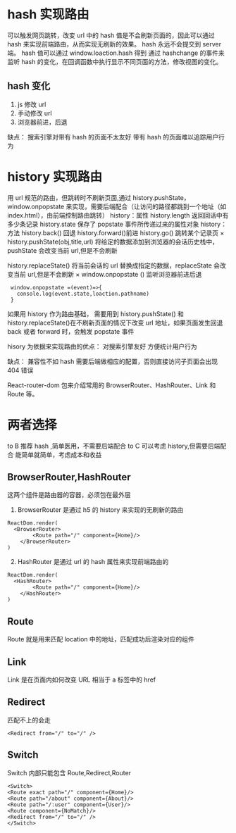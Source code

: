 # hash 实现路由

可以触发网页跳转，改变 url 中的 hash 值是不会刷新页面的，因此可以通过 hash 来实现前端路由，从而实现无刷新的效果。
hash 永远不会提交到 server 端。
hash 值可以通过 window.loaction.hash 得到
通过 hashchange 的事件来监听 hash 的变化，在回调函数中执行显示不同页面的方法，修改视图的变化。

## hash 变化

1. js 修改 url
2. 手动修改 url
3. 浏览器前进，后退

缺点：
搜索引擎对带有 hash 的页面不太友好
带有 hash 的页面难以追踪用户行为

# history 实现路由

用 url 规范的路由，但跳转时不刷新页面,通过 history.pushState，window.onpopstate 来实现，需要后端配合（让访问的路径都跳到一个地址（如 index.html），由前端控制路由跳转）
history：属性
history.length 返回回话中有多少条记录
history.state 保存了 popstate 事件所传递过来的属性对象
history：方法
history.back() 回退
history.forward()前进
history.go() 跳转某个记录页
× history.pushState(obj,title,url) 将给定的数据添加到浏览器的会话历史栈中，pushState 会改变当前 url,但是不会刷新

history.replaceState() 将当前会话的 url 替换成指定的数据，replaceState 会改变当前 url,但是不会刷新
× window.onpopstate () 监听浏览器前进后退

```
 window.onpopstate =(event)=>{
   console.log(event.state,loaction.pathname)
 }
```

如果用 history 作为路由基础， 需要用到 history.pushState() 和 history.replaceState()在不刷新页面的情况下改变 url 地址，如果页面发生回退 back 或者 forward 时，会触发 popstate 事件

hisory 为依据来实现路由的优点：
对搜索引擎友好
方便统计用户行为

缺点：
兼容性不如 hash
需要后端做相应的配置，否则直接访问子页面会出现 404 错误

React-router-dom 包来介绍常用的 BrowserRouter、HashRouter、Link 和 Route 等。

# 两者选择

to B 推荐 hash ,简单医用，不需要后端配合
to C 可以考虑 history,但需要后端配合
能简单就简单，考虑成本和收益

## BrowserRouter,HashRouter

这两个组件是路由器的容器，必须包在最外层

1. BrowserRouter 是通过 h5 的 history 来实现的无刷新的路由

```
ReactDom.render(
  <BrowserRouter>
        <Route path="/" component={Home}/>
    </BrowserRouter>
)
```

2. HashRouter 是通过 url 的 hash 属性来实现前端路由的

```
ReactDom.render(
  <HashRouter>
        <Route path="/" component={Home}/>
    </HashRouter>
)
```

## Route

Route 就是用来匹配 location 中的地址，匹配成功后渲染对应的组件

## Link

Link 是在页面内如何改变 URL 相当于 a 标签中的 href

## Redirect

匹配不上的会走

```
<Redirect from="/" to="/" />
```

## Switch

Switch 内部只能包含 Route,Redirect,Router

```
<Switch>
<Route exact path="/" component={Home}/>
<Route path="/about" component={About}/>
<Route path="/:user" component={User}/>
<Route component={NoMatch}/>
<Redirect from="/" to="/" />
</Switch>
```
